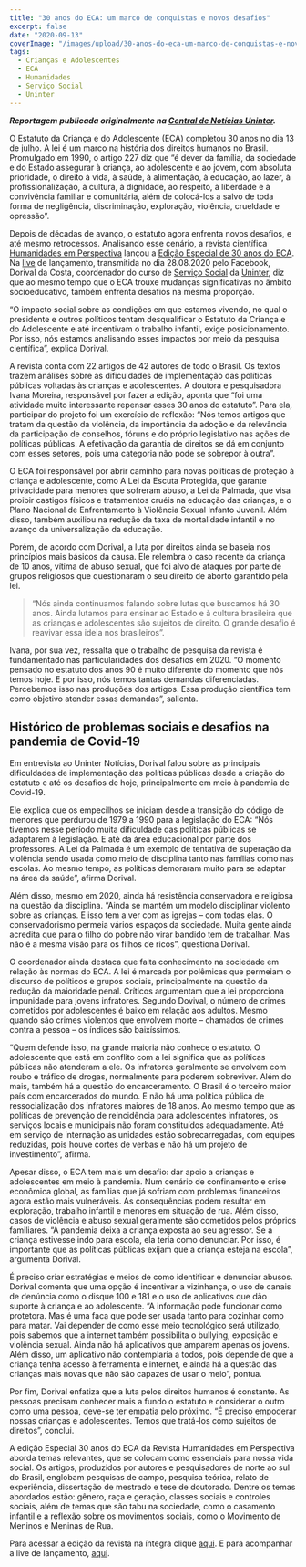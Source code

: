 ```yaml
---
title: "30 anos do ECA: um marco de conquistas e novos desafios"
excerpt: false
date: "2020-09-13"
coverImage: "/images/upload/30-anos-do-eca-um-marco-de-conquistas-e-novos-desafios.jpg"
tags:
  - Crianças e Adolescentes
  - ECA
  - Humanidades
  - Serviço Social
  - Uninter
---
```


**_Reportagem publicada originalmente na [Central de Notícias Uninter](https://www.uninter.com/noticias/30-anos-do-eca-um-marco-de-conquistas-e-novos-desafios)._**

O Estatuto da Criança e do Adolescente (ECA) completou 30 anos no dia 13 de julho. A lei é um marco na história dos direitos humanos no Brasil. Promulgado em 1990, o artigo 227 diz que “é dever da família, da sociedade e do Estado assegurar à criança, ao adolescente e ao jovem, com absoluta prioridade, o direito à vida, à saúde, à alimentação, à educação, ao lazer, à profissionalização, à cultura, à dignidade, ao respeito, à liberdade e à convivência familiar e comunitária, além de colocá-los a salvo de toda forma de negligência, discriminação, exploração, violência, crueldade e opressão”.

Depois de décadas de avanço, o estatuto agora enfrenta novos desafios, e até mesmo retrocessos. Analisando esse cenário, a revista científica [Humanidades em Perspectiva](https://www.uninter.com/revista-humanidades/index.php/revista-humanidades/index) lançou a [Edição Especial de 30 anos do ECA](https://www.uninter.com/revista-humanidades/index.php/revista-humanidades/issue/view/4). Na [live](https://www.facebook.com/TutoriaServicoSocialUninter/videos/630152901247964/?v=630152901247964) de lançamento, transmitida no dia 28.08.2020 pelo Facebook, Dorival da Costa, coordenador do curso de [Serviço Social](https://www.uninter.com/graduacao-ead/curso-servico-social/?utm_source=uninter-noticias&utm_medium=referral) da [Uninter](https://www.uninter.com/?utm_source=uninter-noticias&utm_medium=referral), diz que ao mesmo tempo que o ECA trouxe mudanças significativas no âmbito socioeducativo, também enfrenta desafios na mesma proporção.

“O impacto social sobre as condições em que estamos vivendo, no qual o presidente e outros políticos tentam desqualificar o Estatuto da Criança e do Adolescente e até incentivam o trabalho infantil, exige posicionamento. Por isso, nós estamos analisando esses impactos por meio da pesquisa científica”, explica Dorival.

A revista conta com 22 artigos de 42 autores de todo o Brasil. Os textos trazem análises sobre as dificuldades de implementação das políticas públicas voltadas às crianças e adolescentes. A doutora e pesquisadora Ivana Moreira, responsável por fazer a edição, aponta que “foi uma atividade muito interessante repensar esses 30 anos do estatuto”. Para ela, participar do projeto foi um exercício de reflexão: “Nós temos artigos que tratam da questão da violência, da importância da adoção e da relevância da participação de conselhos, fóruns e do próprio legislativo nas ações de políticas públicas. A efetivação da garantia de direitos se dá em conjunto com esses setores, pois uma categoria não pode se sobrepor à outra”.

O ECA foi responsável por abrir caminho para novas políticas de proteção à criança e adolescente, como A Lei da Escuta Protegida, que garante privacidade para menores que sofreram abuso, a Lei da Palmada, que visa proibir castigos físicos e tratamentos cruéis na educação das crianças, e o Plano Nacional de Enfrentamento à Violência Sexual Infanto Juvenil. Além disso, também auxiliou na redução da taxa de mortalidade infantil e no avanço da universalização da educação.

Porém, de acordo com Dorival, a luta por direitos ainda se baseia nos princípios mais básicos da causa. Ele relembra o caso recente da criança de 10 anos, vítima de abuso sexual, que foi alvo de ataques por parte de grupos religiosos que questionaram o seu direito de aborto garantido pela lei.

> “Nós ainda continuamos falando sobre lutas que buscamos há 30 anos. Ainda lutamos para ensinar ao Estado e à cultura brasileira que as crianças e adolescentes são sujeitos de direito. O grande desafio é reavivar essa ideia nos brasileiros”.

Ivana, por sua vez, ressalta que o trabalho de pesquisa da revista é fundamentado nas particularidades dos desafios em 2020. “O momento pensado no estatuto dos anos 90 é muito diferente do momento que nós temos hoje. E por isso, nós temos tantas demandas diferenciadas. Percebemos isso nas produções dos artigos. Essa produção científica tem como objetivo atender essas demandas”, salienta.

## Histórico de problemas sociais e desafios na pandemia de Covid-19

Em entrevista ao Uninter Notícias, Dorival falou sobre as principais dificuldades de implementação das políticas públicas desde a criação do estatuto e até os desafios de hoje, principalmente em meio à pandemia de Covid-19.

Ele explica que os empecilhos se iniciam desde a transição do código de menores que perdurou de 1979 a 1990 para a legislação do ECA: “Nós tivemos nesse período muita dificuldade das políticas públicas se adaptarem à legislação. E até da área educacional por parte dos professores. A Lei da Palmada é um exemplo de tentativa de superação da violência sendo usada como meio de disciplina tanto nas famílias como nas escolas. Ao mesmo tempo, as políticas demoraram muito para se adaptar na área da saúde”, afirma Dorival.

Além disso, mesmo em 2020, ainda há resistência conservadora e religiosa na questão da disciplina. “Ainda se mantém um modelo disciplinar violento sobre as crianças. E isso tem a ver com as igrejas – com todas elas. O conservadorismo permeia vários espaços da sociedade. Muita gente ainda acredita que para o filho do pobre não virar bandido tem de trabalhar. Mas não é a mesma visão para os filhos de ricos”, questiona Dorival.

O coordenador ainda destaca que falta conhecimento na sociedade em relação às normas do ECA. A lei é marcada por polêmicas que permeiam o discurso de políticos e grupos sociais, principalmente na questão da redução da maioridade penal. Críticos argumentam que a lei proporciona impunidade para jovens infratores. Segundo Dovival, o número de crimes cometidos por adolescentes é baixo em relação aos adultos. Mesmo quando são crimes violentos que envolvem morte – chamados de crimes contra a pessoa – os índices são baixíssimos.

“Quem defende isso, na grande maioria não conhece o estatuto. O adolescente que está em conflito com a lei significa que as políticas públicas não atenderam a ele. Os infratores geralmente se envolvem com roubo e tráfico de drogas, normalmente para poderem sobreviver. Além do mais, também há a questão do encarceramento. O Brasil é o terceiro maior país com encarcerados do mundo. E não há uma política pública de ressocialização dos infratores maiores de 18 anos. Ao mesmo tempo que as políticas de prevenção de reincidência para adolescentes infratores, os serviços locais e municipais não foram constituídos adequadamente. Até em serviço de internação as unidades estão sobrecarregadas, com equipes reduzidas, pois houve cortes de verbas e não há um projeto de investimento”, afirma.

Apesar disso, o ECA tem mais um desafio: dar apoio a crianças e adolescentes em meio à pandemia. Num cenário de confinamento e crise econômica global, as famílias que já sofriam com problemas financeiros agora estão mais vulneráveis. As consequências podem resultar em exploração, trabalho infantil e menores em situação de rua. Além disso, casos de violência e abuso sexual geralmente são cometidos pelos próprios familiares. “A pandemia deixa a criança exposta ao seu agressor. Se a criança estivesse indo para escola, ela teria como denunciar. Por isso, é importante que as políticas públicas exijam que a criança esteja na escola”, argumenta Dorival.

É preciso criar estratégias e meios de como identificar e denunciar abusos. Dorival comenta que uma opção é incentivar a vizinhança, o uso de canais de denúncia como o disque 100 e 181 e o uso de aplicativos que dão suporte à criança e ao adolescente. “A informação pode funcionar como protetora. Mas é uma faca que pode ser usada tanto para cozinhar como para matar. Vai depender de como esse meio tecnológico será utilizado, pois sabemos que a internet também possibilita o bullying, exposição e violência sexual. Ainda não há aplicativos que amparem apenas os jovens. Além disso, um aplicativo não contemplaria a todos, pois depende de que a criança tenha acesso à ferramenta e internet, e ainda há a questão das crianças mais novas que não são capazes de usar o meio”, pontua.

Por fim, Dorival enfatiza que a luta pelos direitos humanos é constante. As pessoas precisam conhecer mais a fundo o estatuto e considerar o outro como uma pessoa, deve-se ter empatia pelo próximo. “É preciso empoderar nossas crianças e adolescentes. Temos que tratá-los como sujeitos de direitos”, conclui.

A edição Especial 30 anos do ECA da Revista Humanidades em Perspectiva aborda temas relevantes, que se colocam como essenciais para nossa vida social. Os artigos, produzidos por autores e pesquisadores de norte ao sul do Brasil, englobam pesquisas de campo, pesquisa teórica, relato de experiência, dissertação de mestrado e tese de doutorado. Dentre os temas abordados estão: gênero, raça e geração, classes sociais e controles sociais, além de temas que são tabu na sociedade, como o casamento infantil e a reflexão sobre os movimentos sociais, como o Movimento de Meninos e Meninas de Rua.

Para acessar a edição da revista na íntegra clique [aqui](https://www.uninter.com/revista-humanidades/index.php/revista-humanidades/issue/view/4). E para acompanhar a live de lançamento, [aqui](https://www.facebook.com/watch/live/?v=630152901247964&ref=watch_permalink).
